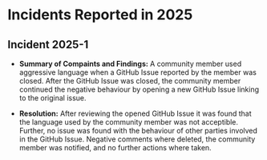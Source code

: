 # Incidents Reported in 2025

## Incident 2025-1

* **Summary of Compaints and Findings:** A community member used aggressive language when a GitHub Issue reported by the member was closed. After the GitHub Issue was closed, the community member continued the negative behaviour by opening a new GitHub Issue linking to the original issue.

* **Resolution:** After reviewing the opened GitHub Issue it was found that the language used by the community member was not acceptible. Further, no issue was found with the behaviour of other parties involved in the GitHub Issue. Negative comments where deleted, the community member was notified, and no further actions where taken.
